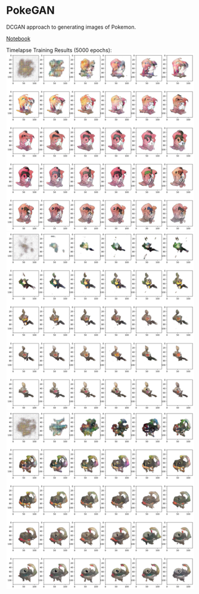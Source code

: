 # PokeGAN
DCGAN approach to generating images of Pokemon.

[Notebook](https://nbviewer.jupyter.org/gist/JSmol/ba93f9b09ace8ac40a1930e6db2a832c)

Timelapse Training Results (5000 epochs):
![Timelapse 1](/images/neat.png)
![Timelapse 2](/images/cool.png)
![Timelapse 3](/images/woah.png)
